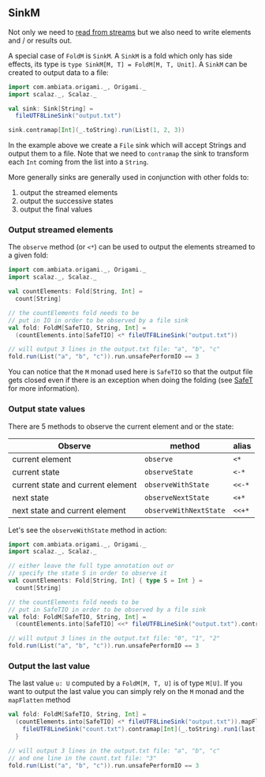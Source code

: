 ## SinkM

Not only we need to [read from streams](iterator.md) but we also need to write elements and / or results out.

A special case of `FoldM` is `SinkM`. A `SinkM` is a fold which only has side effects, its type is `type SinkM[M, T] = FoldM[M, T, Unit]`. A `SinkM` can be created to output data to a file:
```scala
import com.ambiata.origami._, Origami._
import scalaz._, Scalaz._

val sink: Sink[String] =
  fileUTF8LineSink("output.txt")

sink.contramap[Int](_.toString).run(List(1, 2, 3))
```

In the example above we create a `File` sink which will accept Strings and output them to a file. Note that we need to `contramap` the sink to transform each `Int` coming from the list into a `String`.

More generally sinks are generally used in conjunction with other folds to:

 1. output the streamed elements
 2. output the successive states
 3. output the final values

### Output streamed elements

The `observe` method (or `<*`) can be used to output the elements streamed to a given fold:
```scala
import com.ambiata.origami._, Origami._
import scalaz._, Scalaz._

val countElements: Fold[String, Int] =
  count[String]

// the countElements fold needs to be
// put in IO in order to be observed by a file sink
val fold: FoldM[SafeTIO, String, Int] =
  (countElements.into[SafeTIO] <* fileUTF8LineSink("output.txt"))

// will output 3 lines in the output.txt file: "a", "b", "c"
fold.run(List("a", "b", "c")).run.unsafePerformIO == 3
```

You can notice that the `M` monad used here is `SafeTIO` so that the output file gets closed even if there is an exception when doing the folding (see [SafeT](safet.md) for more information).

### Output state values

There are 5 methods to observe the current element and or the state:

Observe                           | method                 | alias
--------------------------------- | ---------------------- | -----
current element                   | `observe`              | `<*`
current state                     | `observeState`         | `<-*`
current state and current element | `observeWithState`     | `<<-*`
next state                        | `observeNextState`     | `<+*`
next state and current element    | `observeWithNextState` | `<<+*`

Let's see the `observeWithState` method in action:
```scala
import com.ambiata.origami._, Origami._
import scalaz._, Scalaz._

// either leave the full type annotation out or
// specify the state S in order to observe it
val countElements: Fold[String, Int] { type S = Int } =
  count[String]

// the countElements fold needs to be
// put in SafeTIO in order to be observed by a file sink
val fold: FoldM[SafeTIO, String, Int] =
  (countElements.into[SafeTIO] <<* fileUTF8LineSink("output.txt").contramap[(Int, String)](_._1.toString))

// will output 3 lines in the output.txt file: "0", "1", "2"
fold.run(List("a", "b", "c")).run.unsafePerformIO == 3
```


### Output the last value

The last value `u: U` computed by a `FoldM[M, T, U]` is of type `M[U]`. If you want to output the last value you can simply rely on the `M` monad and the `mapFlatten` method

```scala
val fold: FoldM[SafeTIO, String, Int] =
  (countElements.into[SafeTIO] <* fileUTF8LineSink("output.txt")).mapFlatten { last: Int =>
    fileUTF8LineSink("count.txt").contramap[Int](_.toString).run1(last)
  }

// will output 3 lines in the output.txt file: "a", "b", "c"
// and one line in the count.txt file: "3"
fold.run(List("a", "b", "c")).run.unsafePerformIO == 3
```
